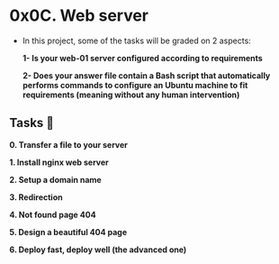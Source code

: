# 0x0C. Web server
- In this project, some of the tasks will be graded on 2 aspects:

    **1- Is your web-01 server configured according to requirements**

    **2- Does your answer file contain a Bash script that automatically performs commands to configure an Ubuntu machine to fit requirements (meaning without any human intervention)**

## Tasks :page_with_curl:
**0. Transfer a file to your server**

**1. Install nginx web server**

**2. Setup a domain name**

**3. Redirection**

**4. Not found page 404**

**5. Design a beautiful 404 page**

**6. Deploy fast, deploy well (the advanced one)**
